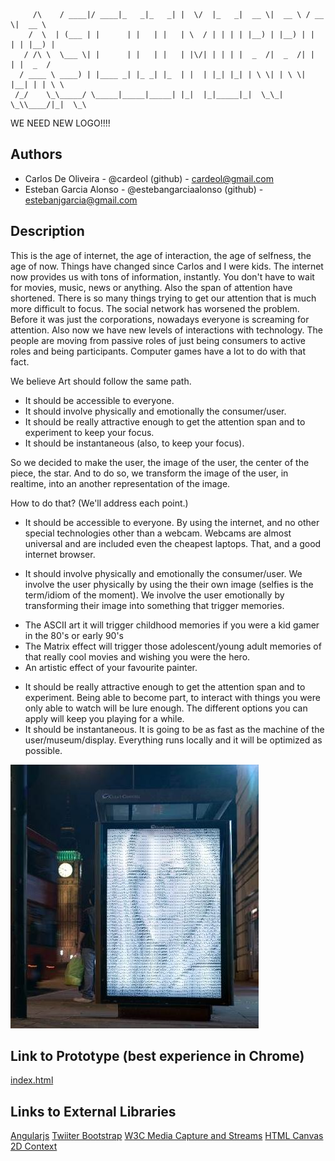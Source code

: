 ```
     /\    / ____|/ ____|_   _|_   _| |  \/  |_   _|  __ \|  __ \ / __ \|  __ \ 
    /  \  | (___ | |      | |   | |   | \  / | | | | |__) | |__) | |  | | |__) |
   / /\ \  \___ \| |      | |   | |   | |\/| | | | |  _  /|  _  /| |  | |  _  / 
  / ____ \ ____) | |____ _| |_ _| |_  | |  | |_| |_| | \ \| | \ \| |__| | | \ \ 
 /_/    \_\_____/ \_____|_____|_____| |_|  |_|_____|_|  \_\_|  \_\\____/|_|  \_\
```                                                                              
                                                                                

WE NEED NEW LOGO!!!!

## Authors
- Carlos De Oliveira - @cardeol (github) - cardeol@gmail.com 
- Esteban Garcia Alonso - @estebangarciaalonso (github) - estebanjgarcia@gmail.com

## Description
This is the age of internet, the age of interaction, the age of selfness, the age of now.
Things have changed since Carlos and I were kids. The internet now provides us with tons of information, instantly. You don't have to wait for movies, music, news or anything.
Also the span of attention have shortened. There is so many things trying to get our attention that is much more difficult to focus. The social network has worsened the problem. Before it was just the corporations, nowadays everyone is screaming for attention.
Also now we have new levels of interactions with technology. The people are moving from passive roles of just being consumers to active roles and being participants. Computer games have a lot to do with that fact.

We believe Art should follow the same path. 
* It should be accessible to everyone. 
* It should involve physically and emotionally the consumer/user.
* It should be really attractive enough to get the attention span and to experiment to keep your focus.
* It should be instantaneous (also, to keep your focus).

So we decided to make the user, the image of the user, the center of the piece, the star. 
And to do so, we transform the image of the user, in realtime, into an another representation of the image.

How to do that? (We'll address each point.)
* It should be accessible to everyone. 
By using the internet, and no other special technologies other than a webcam. 
Webcams are almost universal and are included even the cheapest laptops.
That, and a good internet browser.
 
* It should involve physically and emotionally the consumer/user.
We involve the user physically by using the their own image (selfies is the term/idiom of the moment).
We involve the user emotionally by transforming their image into something that trigger memories.
- The ASCII art it will trigger childhood memories if you were a kid gamer in the 80's or early 90's
- The Matrix effect will trigger those adolescent/young adult memories of that really cool movies and wishing you were the hero.
- An artistic effect of your favourite painter.
* It should be really attractive enough to get the attention span and to experiment.
Being able to become part, to interact with things you were only able to watch will be lure enough.
The different options you can apply will keep you playing for a while.
* It should be instantaneous.
It is going to be as fast as the machine of the user/museum/display. Everything runs locally and it will be optimized as possible.


![Example Image](https://raw.githubusercontent.com/cardeol/devart-template/master/project_images/womanascii.jpg "ASCII Video rendered in realtime")


## Link to Prototype (best experience in Chrome)

[index.html](https://dl.dropboxusercontent.com/u/11648849/ascii/index.html "index.html")

## Links to External Libraries
 
[Angularjs](http://angularjs.org/ "Angular JS")
[Twiiter Bootstrap](http://getbootstrap.com/ "Twitter Bootstrap")
[W3C Media Capture and Streams](http://dev.w3.org/2011/webrtc/editor/getusermedia.html "W3C Media Captura and Streams")
[HTML Canvas 2D Context](http://www.w3.org/html/wg/drafts/2dcontext/html5_canvas/ "HTML Canvas 2D Context")

